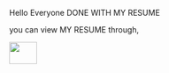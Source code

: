 Hello Everyone
DONE WITH MY RESUME 

you can view MY RESUME through,

<a href="https://resume-a09.netlify.app/"><img src="https://upload.wikimedia.org/wikipedia/commons/b/b8/Netlify_logo.svg" width=50px height=40px></a>

